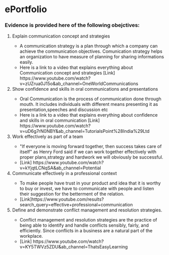 # ePortfolio
### Evidence is provided here of the following obejctives: </head>
<ol>
  <li> Explain communication concept and strategies </li>
  <ul>
    <li>A communication strategy is a plan through which a company can achieve the communication objectives. Comunication strategy helps an organization to have measure of planning for sharing informations easily.</li>
    <li> Here is a link to a video that explains everything about Communication concept and strategies [Link]
    https://www.youtube.com/watch?v=zUZrua0J15o&ab_channel=OneWorldCommunications</li>
  </ul>
  <li>Show confidence and skills in oral communications and presentations</li>
  <ul>
    <li>Oral Communication is the process of communication done through mouth. It includes individuals with different means presenting it as presentation,speeches and discussion etc</li>
    <li> Here is a link to a video that explains everything about confidence and skills in oral communication
      [Link] https://www.youtube.com/watch?v=uD6g7rN0NBY&ab_channel=TutorialsPoint%28India%29Ltd </li>
  </ul>
  <li>Work effectively as part of a team</li>
  <ul>
    <li>"If everyone is moving forward together, then success takes care of itself" as Henry Ford said if we can work together effectively with proper plans,strategy and hardwork we will obviously be successful.</li>
    <li>[Link] https://www.youtube.com/watch?v=kYjqtLCNqSA&ab_channel=Potential </li>
  </ul>
  <li>Communicate effectively in a professional context </li>
  <ul>
  <li> To make people have trust in your product and idea that it is worthy to buy or invest, we  have to communicate with people and listen their suggestion for the betterment of the relation.</li>
    <li> [Link]https://www.youtube.com/results?search_query=effective+professional+communication </li>
  </ul>
  <li>Define and demonstrate conflict management and resolution strategies.</li>
  <ul>
    <li>Conflict management and resolution strategies are the practice of being able to identify and handle conflicts sensibly, fairly, and efficiently. Since conflicts in a business are a natural part of the workplace.</li>
    <li> [Link] https://www.youtube.com/watch?v=KY5TWVz5ZDU&ab_channel=ThatsEasyLearning </li>
  </ul>
